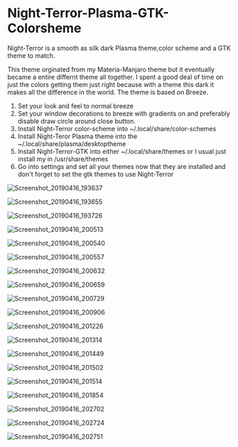 # Night-Terror-Plasma-GTK-Colorsheme
Night-Terror is a smooth as silk dark Plasma theme,color scheme and a GTK theme to match.


This theme orginated from my Materia-Manjaro theme but it eventually became a entire differnt theme all together.
I spent a good deal of time on just the colors getting them just right because with a theme this dark it makes 
all the difference in the world. The theme is based on Breeze.

1. Set your look and feel to normal breeze
2. Set your window decorations to breeze with gradients on and preferably disable draw circle around close button.
3. Install Night-Terror color-scheme into ~/.local/share/color-schemes
4. Install Night-Teror Plasma theme into the ~/.local/share/plasma/desktoptheme
5. Install Night-Terror-GTK into either ~/.local/share/themes or I usual just install my in /usr/share/themes
6. Go into settings and set all your themes now that they are installed and don't forget to set the gtk themes to use Night-Terror

![Screenshot_20190416_193637](https://user-images.githubusercontent.com/41884680/56255334-212f1d80-608a-11e9-9059-28293f0a2375.png)

![Screenshot_20190416_193655](https://user-images.githubusercontent.com/41884680/56255335-212f1d80-608a-11e9-9c0d-00b75b1c65c7.png)

![Screenshot_20190416_193726](https://user-images.githubusercontent.com/41884680/56255336-212f1d80-608a-11e9-8388-d08f413f3793.png)

![Screenshot_20190416_200513](https://user-images.githubusercontent.com/41884680/56255338-21c7b400-608a-11e9-8b77-7c40d79da3fe.png)

![Screenshot_20190416_200540](https://user-images.githubusercontent.com/41884680/56255340-21c7b400-608a-11e9-81cf-5901eadd03cd.png)

![Screenshot_20190416_200557](https://user-images.githubusercontent.com/41884680/56255342-21c7b400-608a-11e9-8926-aa6384f682b6.png)

![Screenshot_20190416_200632](https://user-images.githubusercontent.com/41884680/56255343-21c7b400-608a-11e9-8758-044a89fd960d.png)

![Screenshot_20190416_200659](https://user-images.githubusercontent.com/41884680/56255344-22604a80-608a-11e9-8aee-538d91ba7dcb.png)

![Screenshot_20190416_200729](https://user-images.githubusercontent.com/41884680/56255345-22604a80-608a-11e9-86f2-cbc1768bdebf.png)

![Screenshot_20190416_200906](https://user-images.githubusercontent.com/41884680/56255346-22604a80-608a-11e9-8dae-843dbe2cfc5e.png)

![Screenshot_20190416_201226](https://user-images.githubusercontent.com/41884680/56255347-22604a80-608a-11e9-80bb-65041b289463.png)

![Screenshot_20190416_201314](https://user-images.githubusercontent.com/41884680/56255348-22604a80-608a-11e9-83fc-cbeea182f742.png)

![Screenshot_20190416_201449](https://user-images.githubusercontent.com/41884680/56255349-22604a80-608a-11e9-87ca-1de9899b5ba4.png)

![Screenshot_20190416_201502](https://user-images.githubusercontent.com/41884680/56255350-22f8e100-608a-11e9-9512-cd24e0042d22.png)

![Screenshot_20190416_201514](https://user-images.githubusercontent.com/41884680/56255351-22f8e100-608a-11e9-8b8f-4095acc1b095.png)

![Screenshot_20190416_201854](https://user-images.githubusercontent.com/41884680/56255352-22f8e100-608a-11e9-831e-8bcea74de53d.png)

![Screenshot_20190416_202702](https://user-images.githubusercontent.com/41884680/56255353-22f8e100-608a-11e9-8732-46c58f790622.png)

![Screenshot_20190416_202724](https://user-images.githubusercontent.com/41884680/56255354-22f8e100-608a-11e9-853d-29d206f2af36.png)

![Screenshot_20190416_202751](https://user-images.githubusercontent.com/41884680/56255355-22f8e100-608a-11e9-8529-89bf4b016c26.png)
